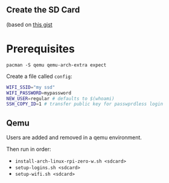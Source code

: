 ## Create the SD Card

(based on [this gist](https://gist.github.com/4a320f8ee5586fe6170af8051fcd9f85)


# Prerequisites

`pacman -S qemu qemu-arch-extra expect`


Create a file called  `config`:

``` bash
WIFI_SSID="my ssd"
WIFI_PASSWORD=mypassword
NEW_USER=regular # defaults to $(whoami)
SSH_COPY_ID=1 # transfer public key for passwprdless login
```

## Qemu

Users are added and removed in a qemu environment.

Then run in order:

- `install-arch-linux-rpi-zero-w.sh <sdcard>`
- `setup-logins.sh <sdcard>`
- `setup-wifi.sh <sdcard>`

